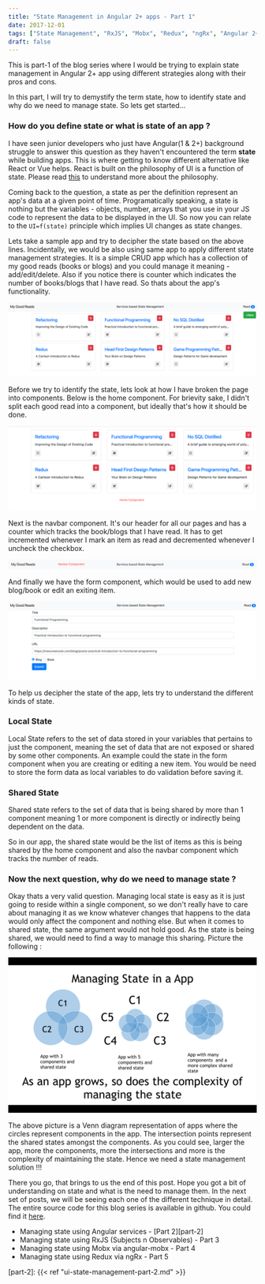 ```yaml
---
title: "State Management in Angular 2+ apps - Part 1"
date: 2017-12-01
tags: ["State Management", "RxJS", "Mobx", "Redux", "ngRx", "Angular 2+"]
draft: false
---
```


This is part-1 of the blog series where I would be trying to explain state management in Angular 2+ app using different strategies along with their pros and cons.

In this part, I will try to demystify the term state, how to identify state and why do we need to manage state. So lets get started...

### How do you define state or what is state of an app ?

I have seen junior developers who just have Angular(1 & 2+) background struggle to answer this question as they haven't encountered the term **state** while building apps. This is where getting to know different alternative like React or Vue helps. React is built on the philosophy of UI is a function of state. Please read [this][ui-function-of-state] to understand more about the philosophy.

Coming back to the question, a state as per the definition represent an app's data at a given point of time.
Programatically speaking, a state is nothing but the variables - objects, number, arrays that you use in your JS code to represent the data to be displayed in the UI. So now you can relate to the `UI=f(state)` principle which implies UI changes as state changes.

Lets take a sample app and try to decipher the state based on the above lines. Incidentally, we would be also using same app to apply different state management strategies. It is a simple CRUD app which has a collection of my good reads (books or blogs) and you could manage it meaning - add/edit/delete. Also if you notice there is counter which indicates the number of books/blogs that I have read. So thats about the app's functionality.

![alt text][good-reads-landing]

Before we try to identify the state, lets look at how I have broken the page into components. Below is the home component. For brievity sake, I didn't split each good read into a component, but ideally that's how it should be done.

![alt text][good-reads-home-component]

Next is the navbar component. It's our header for all our pages and has a counter which tracks the book/blogs that I have read. It has to get incremented whenever I mark an item as read and decremented whenever I uncheck the checkbox.

![alt text][good-reads-navbar-component]

And finally we have the form component, which would be used to add new blog/book or edit an exiting item.

![alt text][good-reads-form-component]

To help us decipher the state of the app, lets try to understand the different kinds of state.

### Local State
Local State refers to the set of data stored in your variables that pertains to just the component, meaning the set of data that are not exposed or shared by some other components. An example could the state in the form component when you are creating or editing a new item. You would be need to store the form data as local variables to do validation before saving it.

### Shared State
Shared state refers to the set of data that is being shared by more than 1 component meaning 1 or more component is directly or indirectly being dependent on the data.

So in our app, the shared state would be the list of items as this is being shared by the home component and also the navbar component which tracks the number of reads.


### Now the next question, why do we need to manage state ?

Okay thats a very valid question. Managing local state is easy as it is just going to reside within a single component, so we don't really have to care about managing it as we know whatever changes that happens to the data would only affect the component and nothing else. But when it comes to shared state, the same argument would not hold good. As the state is being shared, we would need to find a way to manage this sharing. Picture the following :

![alt text][state-management-compexity]

The above picture is a Venn diagram representation of apps where the circles represent components in the app. The intersection points represent the shared states amongst the components. As you could see, larger the app, more the components, more the intersections and more is the complexity of maintaining the state. Hence we need a state management solution !!!

There you go, that brings to us the end of this post. Hope you got a bit of understanding on state and what is the need to manage them. In the next set of posts, we will be seeing each one of the different technique in detail. The entire source code for this blog series is available in github. You could find it [here][github-repo].

* Managing state using Angular services - [Part 2][part-2]
* Managing state using RxJS (Subjects n Observables) - Part 3
* Managing state using Mobx via angular-mobx - Part 4
* Managing state using Redux via ngRx - Part 5


[ui-function-of-state]: http://beletsky.net/2016/04/the-functional-approach-to-ui.html
[good-reads-landing]: /img/my-good-reads-landing.png
[good-reads-state]: /img/my-good-reads-with-state.png
[good-reads-home-component]: /img/home-component.png
[good-reads-navbar-component]: /img/navbar-component.png
[good-reads-form-component]: /img/form-component.png
[state-management-compexity]: /img/state-mgmt-complexity.png
[github-repo]: https://github.com/sundarcodes/my-good-reads-app
[part-2]: {{< ref "ui-state-management-part-2.md" >}}


